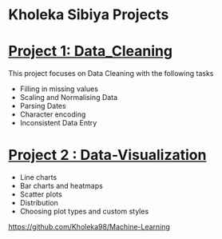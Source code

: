 # Kholeka Sibiya Projects
# [Project 1: Data_Cleaning](https://github.com/Kholeka98/Data_Cleaning)
This project focuses on Data Cleaning with the following tasks
* Filling in missing values 
* Scaling and Normalising Data
* Parsing Dates
* Character encoding
* Inconsistent Data Entry

# [Project 2 : Data-Visualization](https://github.com/Kholeka98/Data-Visualization-)
* Line charts
* Bar charts and heatmaps
* Scatter plots
* Distribution
* Choosing plot types and custom styles

https://github.com/Kholeka98/Machine-Learning
